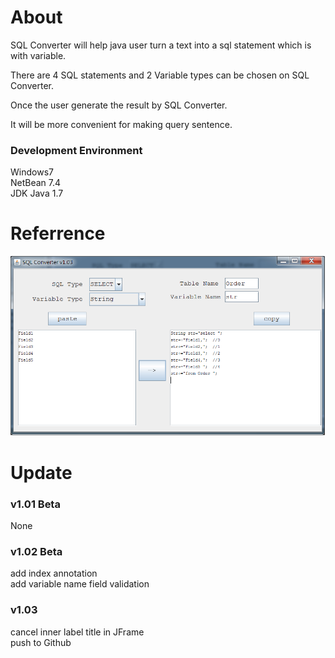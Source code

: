 # About

SQL Converter will help java user turn a text into a sql statement which is with variable.

There are 4 SQL statements and 2 Variable types can be chosen on SQL Converter. 

Once the user generate the result by SQL Converter. 

It will be more convenient for making query sentence.

### Development Environment 
Windows7  
NetBean  7.4  
JDK Java 1.7   

# Referrence
![demo](images/sql_converter_demo.png)

# Update 
### v1.01 Beta
None

### v1.02 Beta
add index annotation  
add variable name field validation

### v1.03
cancel inner label title in JFrame  
push to Github



